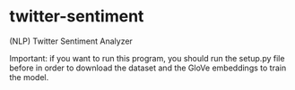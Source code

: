 # twitter-sentiment
(NLP) Twitter Sentiment Analyzer

Important: if you want to run this program, you should run the setup.py file before in order to download the dataset and the GloVe embeddings to train the model.
